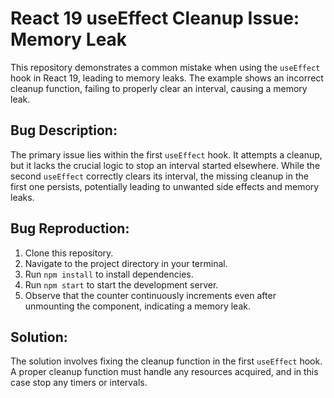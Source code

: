 # React 19 useEffect Cleanup Issue: Memory Leak

This repository demonstrates a common mistake when using the `useEffect` hook in React 19, leading to memory leaks.  The example shows an incorrect cleanup function, failing to properly clear an interval, causing a memory leak.

## Bug Description:

The primary issue lies within the first `useEffect` hook.  It attempts a cleanup, but it lacks the crucial logic to stop an interval started elsewhere. While the second `useEffect` correctly clears its interval, the missing cleanup in the first one persists, potentially leading to unwanted side effects and memory leaks.

## Bug Reproduction:

1. Clone this repository.
2. Navigate to the project directory in your terminal.
3. Run `npm install` to install dependencies.
4. Run `npm start` to start the development server.
5. Observe that the counter continuously increments even after unmounting the component, indicating a memory leak.

## Solution:

The solution involves fixing the cleanup function in the first `useEffect` hook. A proper cleanup function must handle any resources acquired, and in this case stop any timers or intervals.